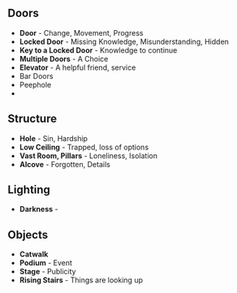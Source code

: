 ## Doors

 - **Door** - Change, Movement, Progress
 - **Locked Door** - Missing Knowledge, Misunderstanding, Hidden
 - **Key to a Locked Door** - Knowledge to continue
 - **Multiple Doors** - A Choice
 - **Elevator** - A helpful friend, service
 - Bar Doors
 - Peephole
 - 

## Structure

 - **Hole** - Sin, Hardship
 - **Low Ceiling** - Trapped, loss of options
 - **Vast Room, Pillars** - Loneliness, Isolation
 - **Alcove** - Forgotten, Details

## Lighting

 - **Darkness** -

## Objects

 - **Catwalk**
 - **Podium** - Event
 - **Stage** - Publicity
 - **Rising Stairs** - Things are looking up


